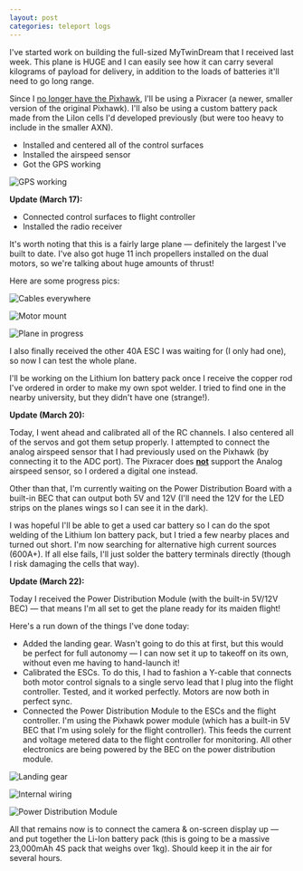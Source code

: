 ```yaml
---
layout: post
categories: teleport logs
---
```


I've started work on building the full-sized MyTwinDream that I received last week. This plane is HUGE and I can easily see how it can carry several kilograms of payload for delivery, in addition to the loads of batteries it'll need to go long range.

Since I [no longer have the Pixhawk](/teleport/logs/mini-waypoint-attempt-6/), I'll be using a Pixracer (a newer, smaller version of the original Pixhawk). I'll also be using a custom battery pack made from the LiIon cells I'd developed previously (but were too heavy to include in the smaller AXN).

- Installed and centered all of the control surfaces
- Installed the airspeed sensor
- Got the GPS working

![GPS working](/assets/projects/teleport/fullsize-gps-working.png)

**Update (March 17):**

- Connected control surfaces to flight controller
- Installed the radio receiver

It's worth noting that this is a fairly large plane &mdash; definitely the largest I've built to date. I've also got huge 11 inch propellers installed on the dual motors, so we're talking about huge amounts of thrust!

Here are some progress pics:

![Cables everywhere](/assets/projects/teleport/cables-inside-hull.png)

![Motor mount](/assets/projects/teleport/motor-mount.png)

![Plane in progress](/assets/projects/teleport/plane-not-complete.png)

I also finally received the other 40A ESC I was waiting for (I only had one), so now I can test the whole plane.

I'll be working on the Lithium Ion battery pack once I receive the copper rod I've ordered in order to make my own spot welder. I tried to find one in the nearby university, but they didn't have one (strange!).

**Update (March 20):**

Today, I went ahead and calibrated all of the RC channels. I also centered all of the servos and got them setup properly. I attempted to connect the analog airspeed sensor that I had previously used on the Pixhawk (by connecting it to the ADC port). The Pixracer does [**not**](https://www.rcgroups.com/forums/showthread.php?2576614-Pixracer-Autopilot-the-new-PIXHAWK-generation-is-available/page149) support the Analog airspeed sensor, so I ordered a digital one instead.

Other than that, I'm currently waiting on the Power Distribution Board with a built-in BEC that can output both 5V and 12V (I'll need the 12V for the LED strips on the planes wings so I can see it in the dark).

I was hopeful I'll be able to get a used car battery so I can do the spot welding of the Lithium Ion battery pack, but I tried a few nearby places and turned out short. I'm now searching for alternative high current sources (600A+). If all else fails, I'll just solder the battery terminals directly (though I risk damaging the cells that way).

**Update (March 22):**

Today I received the Power Distribution Module (with the built-in 5V/12V BEC) &mdash; that means I'm all set to get the plane ready for its maiden flight!

Here's a run down of the things I've done today:
- Added the landing gear. Wasn't going to do this at first, but this would be perfect for full autonomy &mdash; I can now set it up to takeoff on its own, without even me having to hand-launch it!
- Calibrated the ESCs. To do this, I had to fashion a Y-cable that connects both motor control signals to a single servo lead that I plug into the flight controller. Tested, and it worked perfectly. Motors are now both in perfect sync.
- Connected the Power Distribution Module to the ESCs and the flight controller. I'm using the Pixhawk power module (which has a built-in 5V BEC that I'm using solely for the flight controller). This feeds the current and voltage metered data to the flight controller for monitoring. All other electronics are being powered by the BEC on the power distribution module. 

![Landing gear](/assets/projects/teleport/plane-landing-gear.png)

![Internal wiring](/assets/projects/teleport/plane-internal-wiring.png)

![Power Distribution Module](/assets/projects/teleport/plane-pdm.png)

All that remains now is to connect the camera & on-screen display up &mdash; and put together the Li-Ion battery pack (this is going to be a massive 23,000mAh 4S pack that weighs over 1kg). Should keep it in the air for several hours.
